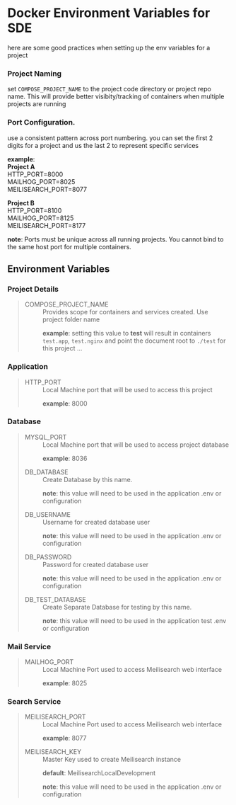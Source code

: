 # Docker Environment Variables for SDE

here are some good practices when setting up the env variables for a project

### Project Naming
 set `COMPOSE_PROJECT_NAME` to the project code directory or project repo name.  This will provide better visibity/tracking of containers when multiple projects are running
  
### Port Configuration.
use a consistent pattern across port numbering.  you can set the first 2 digits for a project and us the last 2 to represent specific services 

__example__:  
__Project A__  
HTTP_PORT=8000  
MAILHOG_PORT=8025    
MEILISEARCH_PORT=8077

__Project B__  
HTTP_PORT=8100  
MAILHOG_PORT=8125    
MEILISEARCH_PORT=8177

__note__: Ports must be unique across all running projects. You cannot bind to the same host port for multiple containers.

## Environment Variables

### Project Details
> <dl>
> 
>   <dt>COMPOSE_PROJECT_NAME</dt>
>   <dd>
>   Provides scope for containers and services created. Use project folder name   
> 
>   __example__: setting this value to __test__ will result in containers `test.app`, `test.nginx` and point the document root to `./test` for this project ...
>   </dd>
> </dl>

### Application 
> <dl>
> 
>   <dt>HTTP_PORT</dt>
>   <dd>
>   Local Machine port that will be used to access this project  
> 
>   __example__: 8000
>   </dd>
> 
> 
> </dl>

### Database 
> <dl>
>   <dt>MYSQL_PORT</dt>
>   <dd>
>   Local Machine port that will be used to access project database
> 
>   __example__: 8036
>   </dd>
> 
>   <dt>DB_DATABASE</dt>
>   <dd>
>   Create Database by this name.  
> 
>   __note__: this value will need to be used in the application .env or configuration
>   </dd>
> 
>   <dt>DB_USERNAME</dt>
>   <dd>
>   Username for created database user  
> 
>   __note__: this value will need to be used in the application .env or configuration
>   </dd>
> 
>   <dt>DB_PASSWORD</dt>
>   <dd>
>   Password for created database user
> 
>   __note__: this value will need to be used in the application .env or configuration
>   </dd>
>
>   <dt>DB_TEST_DATABASE</dt>
>   <dd>
>   Create Separate Database for testing by this name.  
>
>   __note__: this value will need to be used in the application test .env or configuration
>   </dd>
> </dl>




### Mail Service
> <dl>
>   <dt>MAILHOG_PORT</dt>
>   <dd>
>   Local Machine Port used to access Meilisearch web interface
> 
>   __example__: 8025
>   </dd>
> </dl>

### Search Service
> <dl>
>   <dt>MEILISEARCH_PORT</dt>
>   <dd>
>   Local Machine Port used to access Meilisearch web interface
> 
>   __example__: 8077
>   </dd>
> 
>   <dt>MEILISEARCH_KEY</dt>
>   <dd>
>   Master Key used to create Meilisearch instance  
> 
>   __default__: MeilisearchLocalDevelopment
> 
>   __note__: this value will need to be used in the application .env or configuration
>   </dd>
> </dl>

